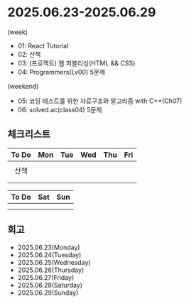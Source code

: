 # 2025.06.23-2025.06.29
(week)
- 01: React Tutorial
- 02: 산책
- 03: (프로젝트) 웹 퍼블리싱(HTML && CSS)
- 04: Programmers(Lv00) 5문제

(weekend)
- 05: 코딩 테스트를 위한 자료구조와 알고리즘 with C++(Ch07)
- 06: solved.ac(class04) 5문제

## 체크리스트
| To Do | Mon | Tue | Wed | Thu | Fri |
| :---: | :---: | :---: | :---: | :---: | :---: |
|  |  |  |  |  |  |
| 산책 |  |  |  |  |  |
|  |  |  |  |  |  |
|  |  |  |  |  |  |

| To Do | Sat | Sun |
| :---: | :---: | :---: |
|  |  |  |
|  |  |  |

## 회고
- 2025.06.23(Monday)
- 2025.06.24(Tuesday)
- 2025.06.25(Wednesday)
- 2025.06.26(Thursday)
- 2025.06.27(Friday)
- 2025.06.28(Saturday)
- 2025.06.29(Sunday)
